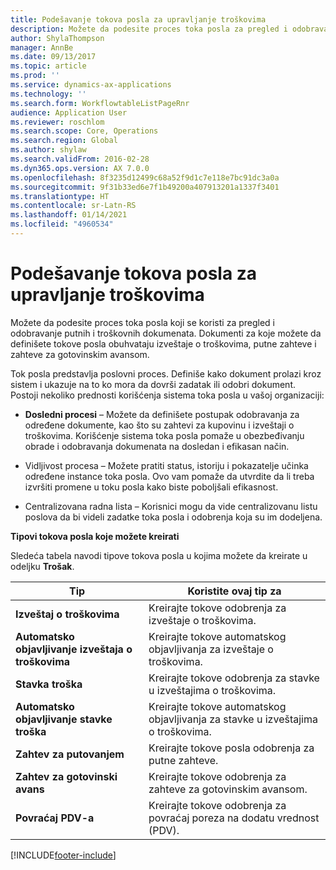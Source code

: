 ```yaml
---
title: Podešavanje tokova posla za upravljanje troškovima
description: Možete da podesite proces toka posla za pregled i odobravanje putnih i troškovnih dokumenata.
author: ShylaThompson
manager: AnnBe
ms.date: 09/13/2017
ms.topic: article
ms.prod: ''
ms.service: dynamics-ax-applications
ms.technology: ''
ms.search.form: WorkflowtableListPageRnr
audience: Application User
ms.reviewer: roschlom
ms.search.scope: Core, Operations
ms.search.region: Global
ms.author: shylaw
ms.search.validFrom: 2016-02-28
ms.dyn365.ops.version: AX 7.0.0
ms.openlocfilehash: 8f3235d12499c68a52f9d1c7e118e7bc91dc3a0a
ms.sourcegitcommit: 9f31b33ed6e7f1b49200a407913201a1337f3401
ms.translationtype: HT
ms.contentlocale: sr-Latn-RS
ms.lasthandoff: 01/14/2021
ms.locfileid: "4960534"
---
```

# <a name="set-up-expense-management-workflows"></a>Podešavanje tokova posla za upravljanje troškovima

Možete da podesite proces toka posla koji se koristi za pregled i odobravanje putnih i troškovnih dokumenata. Dokumenti za koje možete da definišete tokove posla obuhvataju izveštaje o troškovima, putne zahteve i zahteve za gotovinskim avansom.

Tok posla predstavlja poslovni proces. Definiše kako dokument prolazi kroz sistem i ukazuje na to ko mora da dovrši zadatak ili odobri dokument. Postoji nekoliko prednosti korišćenja sistema toka posla u vašoj organizaciji:

-   **Dosledni procesi** – Možete da definišete postupak odobravanja za određene dokumente, kao što su zahtevi za kupovinu i izveštaji o troškovima. Korišćenje sistema toka posla pomaže u obezbeđivanju obrade i odobravanja dokumenata na dosledan i efikasan način.

-   Vidljivost procesa – Možete pratiti status, istoriju i pokazatelje učinka određene instance toka posla. Ovo vam pomaže da utvrdite da li treba izvršiti promene u toku posla kako biste poboljšali efikasnost.

-   Centralizovana radna lista – Korisnici mogu da vide centralizovanu listu poslova da bi videli zadatke toka posla i odobrenja koja su im dodeljena. 

**Tipovi tokova posla koje možete kreirati**

Sledeća tabela navodi tipove tokova posla u kojima možete da kreirate u odeljku **Trošak**.


|              <strong>Tip</strong>              |                   <strong>Koristite ovaj tip za</strong>                   |
|-------------------------------------------------|-----------------------------------------------------------------------|
|         <strong>Izveštaj o troškovima</strong>         |            Kreirajte tokove odobrenja za izveštaje o troškovima.             |
|  <strong>Automatsko objavljivanje izveštaja o troškovima</strong>   |        Kreirajte tokove automatskog objavljivanja za izveštaje o troškovima.        |
|       <strong>Stavka troška</strong>        |     Kreirajte tokove odobrenja za stavke u izveštajima o troškovima.      |
| <strong>Automatsko objavljivanje stavke troška</strong> | Kreirajte tokove automatskog objavljivanja za stavke u izveštajima o troškovima. |
|       <strong>Zahtev za putovanjem</strong>       |          Kreirajte tokove posla odobrenja za putne zahteve.           |
|      <strong>Zahtev za gotovinski avans</strong>      |         Kreirajte tokove odobrenja za zahteve za gotovinskim avansom.          |
|        <strong>Povraćaj PDV-a</strong>        | Kreirajte tokove odobrenja za povraćaj poreza na dodatu vrednost (PDV).  |



[!INCLUDE[footer-include](../includes/footer-banner.md)]